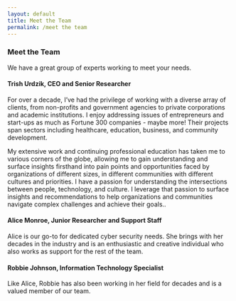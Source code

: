 ```yaml
---
layout: default 
title: Meet the Team
permalink: /meet the team
---
```


### Meet the Team

We have a great group of experts working to meet your needs.

#### Trish Urdzik, CEO and Senior Researcher 

For over a decade, I’ve had the privilege of working with a diverse array of clients, from non-profits and government agencies to private corporations and academic institutions. I enjoy addressing issues of entrepreneurs and start-ups as much as Fortune 300 companies - maybe more! Their projects span sectors including healthcare, education, business, and community development.

My extensive work and continuing professional education has taken me to various corners of the globe, allowing me to gain understanding and surface insights firsthand into pain points and opportunities faced by organizations of different sizes, in different communities with different cultures and priorities. I have a passion for understanding the intersections between people, technology, and culture. I leverage that passion to surface insights and recommendations to help organizations and communities navigate complex challenges and achieve their goals..
  
#### Alice Monroe, Junior Researcher and Support Staff

Alice is our go-to for dedicated cyber security needs. She brings with her decades in the industry and is an enthusiastic and creative individual who also works as support for the rest of the team.

#### Robbie Johnson, Information Technology Specialist

Like Alice, Robbie has also been working in her field for decades and is a valued member of our team.
